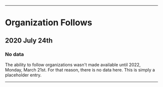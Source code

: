 
***

# Organization Follows

## 2020 July 24th

### No data

The ability to follow organizations wasn't made available until 2022, Monday, March 21st. For that reason, there is no data here. This is simply a placeholder entry.

***
